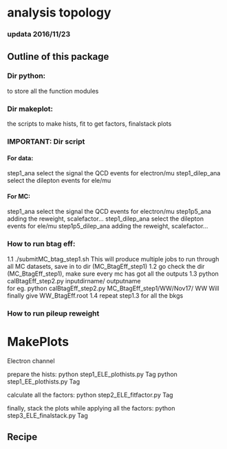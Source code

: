 # analysis topology
### updata 2016/11/23

## Outline of this package
### Dir python:
 to store all the function modules

### Dir makeplot:
 the scripts to make hists, fit to get factors, finalstack plots

### IMPORTANT: Dir script
#### For data:
 step1_ana    select the signal the QCD events for electron/mu
 step1_dilep_ana   select the dilepton events for ele/mu 

#### For MC:
 step1_ana select the signal the QCD events for electron/mu
 step1p5_ana adding the reweight, scalefactor...
 step1_dilep_ana select the dilepton events for ele/mu
 step1p5_dilep_ana adding the reweight, scalefactor...



### How to run btag eff:
  
1.1 ./submitMC_btag_step1.sh    This will produce multiple jobs to run through all MC datasets, save in to dir (MC_BtagEff_step1)
1.2 go check the dir (MC_BtagEff_step1), make sure every mc has got all the outputs
1.3 python calBtagEff_step2.py inputdirname/ outputname       
    for eg. python calBtagEff_step2.py MC_BtagEff_step1/WW/Nov17/ WW    Will finally give WW_BtagEff.root
1.4 repeat step1.3 for all the bkgs

### How to run pileup reweight


# MakePlots
 Electron channel

 prepare the hists:
   python step1_ELE_plothists.py Tag
   python step1_EE_plothists.py Tag

 calculate all the factors:
   python step2_ELE_fitfactor.py Tag

 finally, stack the plots while applying all the factors:
   python step3_ELE_finalstack.py Tag


## Recipe